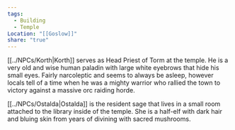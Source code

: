 ```yaml
---
tags:
  - Building
  - Temple
Location: "[[Goslow]]"
share: "true"
---
```


[[../NPCs/Korth|Korth]] serves as Head Priest of Torm at the temple. He is a very old and wise human paladin with large white eyebrows that hide his small eyes. Fairly narcoleptic and seems to always be asleep, however locals tell of a time when he was a mighty warrior who rallied the town to victory against a massive orc raiding horde.

[[../NPCs/Ostalda|Ostalda]] is the resident sage that lives in a small room attached to the library inside of the temple. She is a half-elf with dark hair and bluing skin from years of divining with sacred mushrooms.
